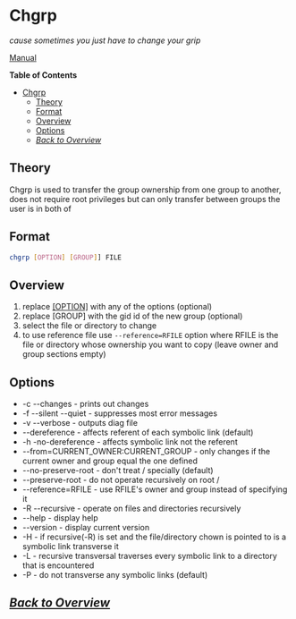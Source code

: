 # Chgrp
*cause sometimes you just have to change your grip*

[Manual](https://www.gnu.org/software/coreutils/manual/html_node/chgrp-invocation.html#chgrp-invocation)

**Table of Contents**
- [Chgrp](#chgrp)
  - [Theory](#theory)
  - [Format](#format)
  - [Overview](#overview)
  - [Options](#options)
  - [*Back to Overview*](#back-to-overview)
## Theory
Chgrp is used to transfer the group ownership from one group to another, does not require root privileges but can only transfer between groups the user is in both of
## Format
```sh
chgrp [OPTION] [GROUP]] FILE
```
## Overview
1. replace [\[OPTION\]](#options) with any of the options (optional)
2. replace \[GROUP] with the gid id of the new group (optional)
3. select the file or directory to change
4. to use reference file use `--reference=RFILE` option where RFILE is the file or directory whose ownership you want to copy (leave owner and group sections empty)

## Options
* -c --changes - prints out changes
* -f --silent --quiet - suppresses most error messages
* -v --verbose - outputs diag file
* --dereference - affects referent of each symbolic link (default)
* -h -no-dereference - affects symbolic link not the referent
* --from=CURRENT_OWNER:CURRENT_GROUP - only changes if the current owner and group equal the one defined
* --no-preserve-root - don't treat / specially (default)
* --preserve-root - do not operate recursively on root /
* --reference=RFILE - use RFILE's owner and group instead of specifying it
* -R --recursive - operate on files and directories recursively
* --help - display help
* --version - display current version
* -H - if recursive(-R) is set and the file/directory chown is pointed to is a symbolic link transverse it
* -L - recursive transversal traverses every symbolic link to a directory that is encountered
* -P - do not transverse any symbolic links (default)

## *[Back to Overview](../overview.md)*